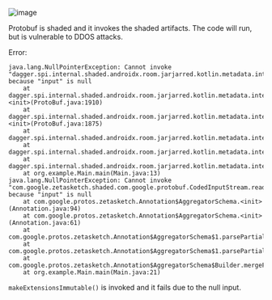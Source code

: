 ![image](https://github.com/user-attachments/assets/f94419ed-779a-458f-8ad6-1f27d6a90a4e)

Protobuf is shaded and it invokes the shaded artifacts. The code will run, but is vulnerable to DDOS attacks.

Error:
```
java.lang.NullPointerException: Cannot invoke "dagger.spi.internal.shaded.androidx.room.jarjarred.kotlin.metadata.internal.protobuf.CodedInputStream.readTag()" because "input" is null
	at dagger.spi.internal.shaded.androidx.room.jarjarred.kotlin.metadata.internal.metadata.ProtoBuf$Annotation.<init>(ProtoBuf.java:1910)
	at dagger.spi.internal.shaded.androidx.room.jarjarred.kotlin.metadata.internal.metadata.ProtoBuf$Annotation.<init>(ProtoBuf.java:1875)
	at dagger.spi.internal.shaded.androidx.room.jarjarred.kotlin.metadata.internal.metadata.ProtoBuf$Annotation$1.parsePartialFrom(ProtoBuf.java:1962)
	at dagger.spi.internal.shaded.androidx.room.jarjarred.kotlin.metadata.internal.metadata.ProtoBuf$Annotation$1.parsePartialFrom(ProtoBuf.java:1957)
	at dagger.spi.internal.shaded.androidx.room.jarjarred.kotlin.metadata.internal.metadata.ProtoBuf$Annotation$Builder.mergeFrom(ProtoBuf.java:4433)
	at org.example.Main.main(Main.java:13)
java.lang.NullPointerException: Cannot invoke "com.google.zetasketch.shaded.com.google.protobuf.CodedInputStream.readTag()" because "input" is null
	at com.google.protos.zetasketch.Annotation$AggregatorSchema.<init>(Annotation.java:94)
	at com.google.protos.zetasketch.Annotation$AggregatorSchema.<init>(Annotation.java:61)
	at com.google.protos.zetasketch.Annotation$AggregatorSchema$1.parsePartialFrom(Annotation.java:688)
	at com.google.protos.zetasketch.Annotation$AggregatorSchema$1.parsePartialFrom(Annotation.java:682)
	at com.google.protos.zetasketch.Annotation$AggregatorSchema$Builder.mergeFrom(Annotation.java:533)
	at org.example.Main.main(Main.java:21)
```

`makeExtensionsImmutable()` is invoked and it fails due to the null input.
